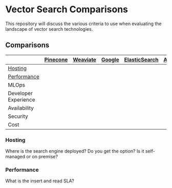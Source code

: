 # Vector Search Comparisons

This repository will discuss the various criteria to use when evaluating the landscape of vector search technologies.

## Comparisons

|                             | [Pinecone](https://www.pinecone.io/docs/) | [Weaviate](https://weaviate.io/developers/weaviate/current/) | [Google](https://cloud.google.com/vertex-ai/docs/matching-engine/overview) | [ElasticSearch](https://www.elastic.co/guide/en/elasticsearch/reference/current/dense-vector.html) | [Algolia](https://www.algolia.com/blog/product/semantic-search-how-it-works-who-its-for/) |
| --------------------------- | -------- | -------- | ------ | ------------- | ----------------------- |
| [Hosting](#hosting)         |          |          |        |               |                         |
| [Performance](#performance) |          |          |        |               |                         |
| MLOps                       |          |          |        |               |                         |
| Developer Experience        |          |          |        |               |                         |
| Availability                 |          |          |        |               |                         |
| Security                    |          |          |        |               |                         |
| Cost                        |          |          |        |               |                         |


### Hosting

Where is the search engine deployed? Do you get the option? Is it self-managed or on premise?

### Performance

What is the insert and read SLA?
